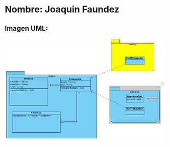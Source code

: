 # Nombre: Joaquin Faundez
## Imagen UML:
![Captura desde 2023-11-14 23-17-33.png](Captura%20desde%202023-11-14%2023-17-33.png)